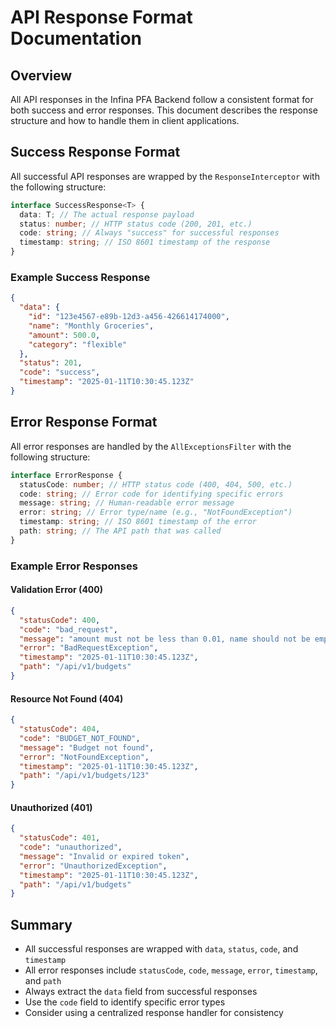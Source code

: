 # API Response Format Documentation

## Overview

All API responses in the Infina PFA Backend follow a consistent format for both success and error responses. This document describes the response structure and how to handle them in client applications.

## Success Response Format

All successful API responses are wrapped by the `ResponseInterceptor` with the following structure:

```typescript
interface SuccessResponse<T> {
  data: T; // The actual response payload
  status: number; // HTTP status code (200, 201, etc.)
  code: string; // Always "success" for successful responses
  timestamp: string; // ISO 8601 timestamp of the response
}
```

### Example Success Response

```json
{
  "data": {
    "id": "123e4567-e89b-12d3-a456-426614174000",
    "name": "Monthly Groceries",
    "amount": 500.0,
    "category": "flexible"
  },
  "status": 201,
  "code": "success",
  "timestamp": "2025-01-11T10:30:45.123Z"
}
```

## Error Response Format

All error responses are handled by the `AllExceptionsFilter` with the following structure:

```typescript
interface ErrorResponse {
  statusCode: number; // HTTP status code (400, 404, 500, etc.)
  code: string; // Error code for identifying specific errors
  message: string; // Human-readable error message
  error: string; // Error type/name (e.g., "NotFoundException")
  timestamp: string; // ISO 8601 timestamp of the error
  path: string; // The API path that was called
}
```

### Example Error Responses

#### Validation Error (400)

```json
{
  "statusCode": 400,
  "code": "bad_request",
  "message": "amount must not be less than 0.01, name should not be empty",
  "error": "BadRequestException",
  "timestamp": "2025-01-11T10:30:45.123Z",
  "path": "/api/v1/budgets"
}
```

#### Resource Not Found (404)

```json
{
  "statusCode": 404,
  "code": "BUDGET_NOT_FOUND",
  "message": "Budget not found",
  "error": "NotFoundException",
  "timestamp": "2025-01-11T10:30:45.123Z",
  "path": "/api/v1/budgets/123"
}
```

#### Unauthorized (401)

```json
{
  "statusCode": 401,
  "code": "unauthorized",
  "message": "Invalid or expired token",
  "error": "UnauthorizedException",
  "timestamp": "2025-01-11T10:30:45.123Z",
  "path": "/api/v1/budgets"
}
```

## Summary

- All successful responses are wrapped with `data`, `status`, `code`, and `timestamp`
- All error responses include `statusCode`, `code`, `message`, `error`, `timestamp`, and `path`
- Always extract the `data` field from successful responses
- Use the `code` field to identify specific error types
- Consider using a centralized response handler for consistency
